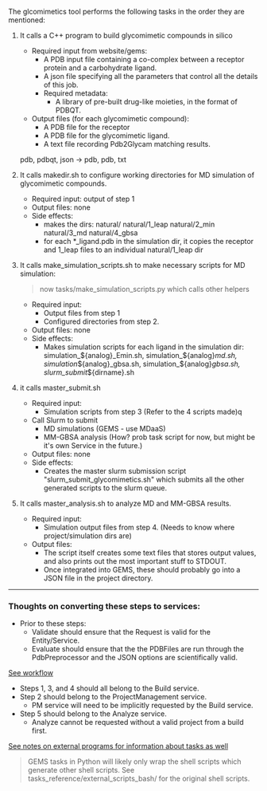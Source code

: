 The glcomimetics tool performs the following tasks in the order they are mentioned:

1. It calls a C++ program to build glycomimetic compounds in silico
    - Required input from website/gems: 
        - A PDB input file containing a co-complex between a receptor protein and a carbohydrate ligand. 
        - A json file specifying all the parameters that control all the details of this job. 
        - Required metadata:
            - A library of pre-built drug-like moieties, in the format of PDBQT.
    - Output files (for each glycomimetic compound):
        - A PDB file for the receptor
        - A PDB file for the glycomimetic ligand.
        - A text file recording Pdb2Glycam matching results. 

    pdb, pdbqt, json -> pdb, pdb, txt


2. It calls makedir.sh to configure working directories for MD simulation of glycomimetic compounds.
    - Required input: output of step 1
    - Output files: none
    - Side effects:
        - makes the dirs: natural/ natural/1_leap natural/2_min natural/3_md natural/4_gbsa
        - for each *_ligand.pdb in the simulation dir, it copies the receptor and 1_leap files to an individual natural/1_leap dir

3. It calls make_simulation_scripts.sh to make necessary scripts for MD simulation:
    > now tasks/make_simulation_scripts.py which calls other helpers
    - Required input:
        - Output files from step 1
        - Configured directories from step 2.  
    - Output files: none
    - Side effects:
        - Makes simulation scripts for each ligand in the simulation dir: simulation_${analog}_Emin.sh, simulation_${analog}_md.sh, simulation_${analog}_gbsa.sh, simulation_${analog}_gbsa.sh, slurm_submit_${dirname}.sh


4. it calls master_submit.sh
    - Required input:
        - Simulation scripts from step 3 (Refer to the 4 scripts made)q
    - Call Slurm to submit 
        - MD simulations (GEMS - use MDaaS)
        - MM-GBSA analysis (How? prob task script for now, but might be it's own Service in the future.)
    - Output files: none
    - Side effects:
        - Creates the master slurm submission script "slurm_submit_glycomimetics.sh" which submits all the other generated scripts to the slurm queue.


5. It calls master_analysis.sh to analyze MD and MM-GBSA results.
    - Required input:
        - Simulation output files from step 4. (Needs to know where project/simulation dirs are)
    - Output files:
        - The script itself creates some text files that stores output values, and also prints out the most important stuff to STDOUT. 
        - Once integrated into GEMS, these should probably go into a JSON file in the project directory. 

---

### Thoughts on converting these steps to services:

- Prior to these steps:
    - Validate should ensure that the Request is valid for the Entity/Service.
    - Evaluate should ensure that the the PDBFiles are run through the PdbPreprocessor and the JSON options are scientifically valid.

[See workflow](workflow.md)

- Steps 1, 3, and 4 should all belong to the Build service.
- Step 2 should belong to the ProjectManagement service.
    - PM service will need to be implicitly requested by the Build service.
- Step 5 should belong to the Analyze service.
    - Analyze cannot be requested without a valid project from a build first.


[See notes on external programs for information about tasks as well](reference/external_programs.md)
> GEMS tasks in Python will likely only wrap the shell scripts which generate other shell scripts.
> See tasks_reference/external_scripts_bash/ for the original shell scripts.